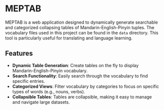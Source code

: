 # MEPTAB

MEPTAB is a web application designed to dynamically generate searchable and categorized collapsing tables of Mandarin-English-Pinyin tuples. The vocabulary files used in this project can be found in the `data` directory. This tool is particularly useful for translating and language learning.

## Features

- **Dynamic Table Generation**: Create tables on the fly to display Mandarin-English-Pinyin vocabulary.
- **Search Functionality**: Easily search through the vocabulary to find specific entries.
- **Categorized Views**: Filter vocabulary by categories to focus on specific types of words (e.g., nouns, verbs).
- **Collapsible Tables**: Tables are collapsible, making it easy to manage and navigate large datasets.
